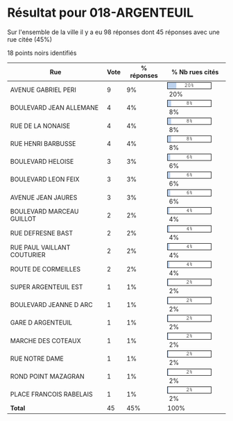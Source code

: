 # Résultat pour 018-ARGENTEUIL

Sur l'ensemble de la ville il y a eu 98 réponses dont 45 réponses avec une rue citée (45%)

18 points noirs identifiés

| Rue | Vote | % réponses | % Nb rues cités|
|-----|------|------------|----------------|
| AVENUE GABRIEL PERI | 9 | 9% | <img src="../../img/bar_20.gif" />&nbsp;20%|
| BOULEVARD JEAN ALLEMANE | 4 | 4% | <img src="../../img/bar_8.gif" />&nbsp;8%|
| RUE DE LA NONAISE | 4 | 4% | <img src="../../img/bar_8.gif" />&nbsp;8%|
| RUE HENRI BARBUSSE | 4 | 4% | <img src="../../img/bar_8.gif" />&nbsp;8%|
| BOULEVARD HELOISE | 3 | 3% | <img src="../../img/bar_6.gif" />&nbsp;6%|
| BOULEVARD LEON FEIX | 3 | 3% | <img src="../../img/bar_6.gif" />&nbsp;6%|
| AVENUE JEAN JAURES | 3 | 3% | <img src="../../img/bar_6.gif" />&nbsp;6%|
| BOULEVARD MARCEAU GUILLOT | 2 | 2% | <img src="../../img/bar_4.gif" />&nbsp;4%|
| RUE DEFRESNE BAST | 2 | 2% | <img src="../../img/bar_4.gif" />&nbsp;4%|
| RUE PAUL VAILLANT COUTURIER | 2 | 2% | <img src="../../img/bar_4.gif" />&nbsp;4%|
| ROUTE DE CORMEILLES | 2 | 2% | <img src="../../img/bar_4.gif" />&nbsp;4%|
| SUPER ARGENTEUIL EST | 1 | 1% | <img src="../../img/bar_2.gif" />&nbsp;2%|
| BOULEVARD JEANNE D ARC | 1 | 1% | <img src="../../img/bar_2.gif" />&nbsp;2%|
| GARE D ARGENTEUIL | 1 | 1% | <img src="../../img/bar_2.gif" />&nbsp;2%|
| MARCHE DES COTEAUX | 1 | 1% | <img src="../../img/bar_2.gif" />&nbsp;2%|
| RUE NOTRE DAME | 1 | 1% | <img src="../../img/bar_2.gif" />&nbsp;2%|
| ROND POINT MAZAGRAN | 1 | 1% | <img src="../../img/bar_2.gif" />&nbsp;2%|
| PLACE FRANCOIS RABELAIS | 1 | 1% | <img src="../../img/bar_2.gif" />&nbsp;2%|
| **Total** | 45 | 45% | 100%|
